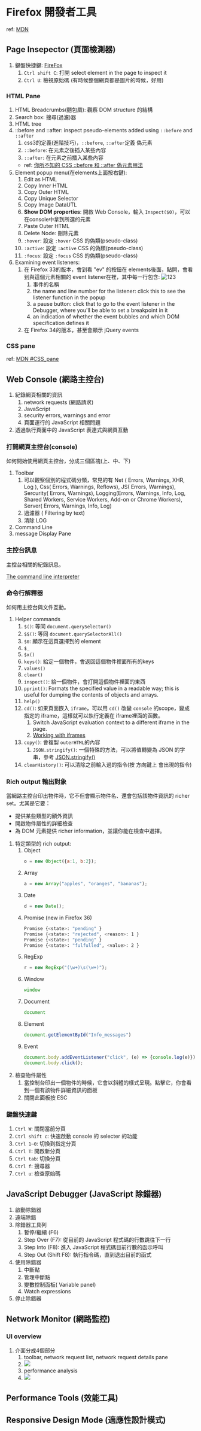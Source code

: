 # Firefox 開發者工具

ref: [MDN](https://developer.mozilla.org/zh-TW/docs/Tools)

## Page Insepector (頁面檢測器)

1. 鍵盤快捷鍵: [FireFox](https://developer.mozilla.org/zh-CN/docs/Tools/Keyboard_shortcuts)
    1. `Ctrl shift C`: 打開 select element in the page to inspect it
    1. `Ctrl U`: 檢視原始碼 (有時候整個網頁都是圖片的時候，好用)

### HTML Pane

1. HTML Breadcrumbs(麵包屑): 觀察 DOM structure 的結構
1. Search box: 搜尋(過濾)器
1. HTML tree
1. ::before and ::after: inspect pseudo-elements added using `::before` and `::after`
    1. css3的定義(進階技巧)，`::before`, `::after`定義 偽元素
    1. `::before`: 在元素之後插入某些內容
    1. `::after`: 在元素之前插入某些內容
    * ref: [你所不知的 CSS ::before 和 ::after 偽元素用法](http://blog.dimpurr.com/css-before-after/)
1. Element popup menu(在elements上面按右鍵):
    1. Edit as HTML
    1. Copy Inner HTML
    1. Copy Outer HTML
    1. Copy Unique Selector
    1. Copy Image DataUTL
    1. __Show DOM properties__: 開啟 Web Console，輸入 `Inspect($0)`，可以在console中拿到所選的元素
    1. Paste Outer HTML
    1. Delete Node: 刪除元素
    1. `:hover`: 設定 `:hover` CSS 的偽類(pseudo-class)
    1. `:active`: 設定 `:active` CSS 的偽類(pseudo-class)
    1. `:focus`: 設定 `:focus` CSS 的偽類(pseudo-class)
1. Examining event listeners:
    1. 在 Firefox 33的版本，會到看 "ev" 的按鈕在 elements後面，點開，會看到與這個元素相關的 event listener在裡，其中每一行包含:
    ![123](img/inspector-events-popup.png)
        1. 事件的名稱
        1. the name and line number for the listener: click this to see the listener function in the popup
        1. a pause button: click that to go to the event listener in the Debugger, where you'll be able to set a breakpoint in it
        1. an indication of whether the event bubbles and which DOM specification defines it
    1. 在 Firefox 34的版本，甚至會顯示 jQuery events

### CSS pane

ref: [MDN #CSS_pane](https://developer.mozilla.org/zh-TW/docs/Tools/Page_Inspector#CSS_pane)

## Web Console (網路主控台)

1. 紀錄網頁相關的資訊
    1. network requests (網路請求)
    1. JavaScript
    1. security errors,  warnings and error
    1. 頁面運行的 JavaScript 相關問題
1. 透過執行頁面中的 JavaScript 表達式與網頁互動

### 打開網頁主控台(console)

如何開始使用網頁主控台，分成三個區塊(上、中、下)

1. Toolbar
    1. 可以觀察個別的程式碼分類，常見的有 Net ( Errors, Warnings, XHR, Log ), Css( Errors, Warnings, Reflows), JS( Errors, Warnings), Sercurity( Errors, Warnings), Logging(Errors, Warnings, Info, Log, Shared Workers, Service Workers, Add-on or Chrome Workers), Server( Errors, Warnings, Info, Log)
    1. 過濾器 ( Filtering by text)
    1. 清除 LOG
1. Command Line
1. message Display Pane

### 主控台訊息

主控台相關的紀錄訊息。

[The command line interpreter](https://developer.mozilla.org/en-US/docs/Tools/Web_Console/The_command_line_interpreter#Helper_commands)

### 命令行解釋器

如何用主控台與文件互動。

1. Helper commands
    1. `$()`: 等同 `document.querySelector()`
    1. `$$()`: 等同 `document.querySelectorAll()`
    1. `$0`: 顯示在這頁選擇到的 element
    1. `$_`
    1. `$x()`
    1. `keys()`: 給定一個物件，會返回這個物件裡面所有的keys
    1. `values()`
    1. `clear()`
    1. `inspect()`: 給一個物件，會打開這個物件裡面的東西
    1. `pprint()`: Formats the specified value in a readable way; this is useful for dumping the contents of objects and arrays.
    1. `help()`
    1. `cd()`: 如果頁面嵌入 `iframe`，可以用 `cd()` 改變 `console` 的scope，變成指定的 iframe，這樣就可以執行定義在 iframe裡面的函數。
        1. Switch JavaScript evaluation context to a different iframe in the page.
        1. [Working with iframes](https://developer.mozilla.org/en-US/docs/Tools/Working_with_iframes)
    1. `copy()`: 會複製 `outerHTML`的內容
        1. `JSON.stringify()`: 一個特殊的方法，可以將值轉變為 JSON 的字串，參考 [JSON.stringify()](https://developer.mozilla.org/en-US/docs/Web/JavaScript/Reference/Global_Objects/JSON/stringify)
    1. `clearHistory()`: 可以清除之前輸入過的指令(按 方向鍵上 會出現的指令)

### Rich output 輸出對象

當網路主控台印出物件時，它不但會顯示物件名、還會包括該物件資訊的 richer set。尤其是它要：

* 提供某些類型的額外資訊
* 開啟物件屬性的詳細檢查
* 為 DOM 元素提供 richer information，並讓你能在檢查中選擇。

1. 特定類型的 rich output:
    1. Object
        ```js
        o = new Object({a:1, b:2});
        ```
    1. Array
        ```js
        a = new Array("apples", "oranges", "bananas");
        ```
    1. Date
        ```js
        d = new Date();
        ```
    1. Promise (new in Firefox 36)
        ```bash
        Promise {<state>: "pending" }
        Promise {<state>: "rejected", <reason>: 1 }
        Promise {<state>: "pending" }
        Promise {<state>: "fulfulled", <value>: 2 }
        ```
    1. RegExp
        ```js
        r = new RegExp("(\w+)\s(\w+)");
        ```
    1. Window
        ```js
        window
        ```
    1. Document
        ```js
        document
        ```
    1. Element
        ```js
        document.getElementById("Info_messages")
        ```
    1. Event
        ```js
        document.body.addEventListener("click", (e) => {console.log(e)});
        document.body.click();
        ```
1. 檢查物件屬性
    1. 當控制台印出一個物件的時候，它會以斜體的樣式呈現。點擊它，你會看到一個有該物件詳細資訊的面板
    1. 關閉此面板按 ESC

### 鍵盤快速鍵

1. `Ctrl W`: 關閉當前分頁
1. `Ctrl shift c`: 快速啟動 console 的 selecter 的功能
1. `Ctrl 1~0`: 切換到指定分頁
1. `Ctrl T`: 開啟新分頁
1. `Ctrl tab`: 切換分頁
1. `Ctrl f`: 搜尋器
1. `Ctrl u`: 檢查原始碼

## JavaScript Debugger (JavaScript 除錯器)

1. 啟動除錯器
1. 遠端除錯
1. 除錯器工具列
    1. 暫停/繼續 (F6)
    1. Step Over (F7): 從目前的 JavaScript 程式碼的行數跳往下一行
    1. Step Into (F8): 進入 JavaScript 程式碼目前行數的函示呼叫
    1. Step Out (Shift F8): 執行指令碼，直到退出目前的函式
1. 使用除錯器
    1. 中斷點
    1. 管理中斷點
    1. 變數控制面板( Variable panel)
    1. Watch expressions
1. 停止除錯器

## Network Monitor (網路監控)

### UI overview

1. 介面分成4個部分
    1. toolbar, network request list, network request details pane
    1. ![](img/networkUI.png)
    1. performance analysis
    1. ![](img/networkAnalysis.png)

## Performance Tools (效能工具)

## Responsive Design Mode (適應性設計模式)
